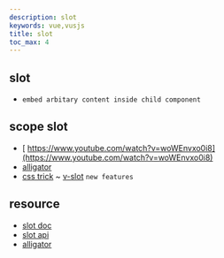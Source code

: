 ```yaml
---
description: slot
keywords: vue,vusjs
title: slot
toc_max: 4
---
```


## slot

* `embed arbitary content inside child component`

## scope slot <data communicate>

* [ https://www.youtube.com/watch?v=woWEnvxo0i8](https://www.youtube.com/watch?v=woWEnvxo0i8)
* [alligator](https://alligator.io/vuejs/scoped-component-slots/)
* [css trick](https://css-tricks.com/using-scoped-slots-in-vue-js-to-abstract-functionality/)
 ~ [v-slot](https://github.com/vuejs/rfcs/blob/master/active-rfcs/0001-new-slot-syntax.md) `new features`

## resource

* [slot doc](https://vuejs.org/v2/guide/components-slots.html)
* [slot api](https://vuejs.org/v2/api/#vm-slots)
* [alligator](https://alligator.io/vuejs/component-slots/)

